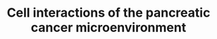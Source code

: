 ---
annotations:
- id: CL:0000451
  parent: native cell
  type: Cell Type Ontology
  value: dendritic cell
- id: CL:0000625
  parent: native cell
  type: Cell Type Ontology
  value: CD8-positive, alpha-beta T cell
- id: PW:0000626
  parent: disease pathway
  type: Pathway Ontology
  value: pancreatic cancer pathway
- id: CL:0002410
  parent: animal cell
  type: Cell Type Ontology
  value: pancreatic stellate cell
- id: DOID:1793
  parent: disease of cellular proliferation
  type: Disease Ontology
  value: pancreatic cancer
- id: CL:0000815
  parent: native cell
  type: Cell Type Ontology
  value: regulatory T cell
- id: CL:0000624
  parent: native cell
  type: Cell Type Ontology
  value: CD4-positive, alpha-beta T cell
- id: CL:0000889
  parent: native cell
  type: Cell Type Ontology
  value: myeloid suppressor cell
- id: CL:0000235
  parent: native cell
  type: Cell Type Ontology
  value: macrophage
authors:
- IsabelWassink
- Mkutmon
- Eweitz
citedin: ''
communities:
- PancCanNet
description: The molecular interactions of different cells in the pancreatic cancer
  tumor microenvironment (TME). Pancreatic cancer cells have developed various ways
  of evading and manipulating the immune system, and the TME plays an essential role
  in this. Various molecular interactions are involved in the interactions between
  cells in the TME.
last-edited: 2024-03-16
ndex: null
organisms:
- Homo sapiens
redirect_from:
- /index.php/Pathway:WP5284
- /instance/WP5284
- /instance/WP5284_r129247
revision: r129247
schema-jsonld:
- '@context': https://schema.org/
  '@id': https://wikipathways.github.io/pathways/WP5284.html
  '@type': Dataset
  creator:
    '@type': Organization
    name: WikiPathways
  description: The molecular interactions of different cells in the pancreatic cancer
    tumor microenvironment (TME). Pancreatic cancer cells have developed various ways
    of evading and manipulating the immune system, and the TME plays an essential
    role in this. Various molecular interactions are involved in the interactions
    between cells in the TME.
  keywords:
  - BAG3
  - CCL2
  - CCL5
  - CCR2
  - CCR5
  - CD80
  - CD86
  - CSF1
  - CSF1R
  - CSF2
  - CSF2RA
  - CTLA4
  - CXCL10
  - CXCL12
  - CXCR3
  - CXCR4
  - FAS
  - FASLG
  - HLA-DRA
  - HLA-DRB1
  - IFITM2
  - KDR
  - LAG3
  - NRP1
  - TGFB1
  - TRA
  - TRB
  - VEGFA
  license: CC0
  name: Cell interactions of the pancreatic cancer microenvironment
seo: CreativeWork
title: Cell interactions of the pancreatic cancer microenvironment
wpid: WP5284
---
